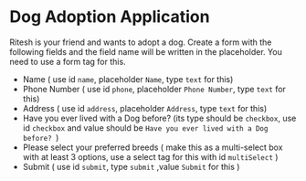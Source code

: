 # Dog Adoption Application
Ritesh is your friend and wants to adopt a dog. Create a form with the following fields and the field name will be written in the placeholder. You need to use a form tag for this.
 

 - Name ( use id `name`, placeholder `Name`, type `text` for this)
 - Phone Number ( use id `phone`, placeholder `Phone Number`, type `text` for this)
 - Address ( use id `address`, placeholder `Address`, type `text` for this)
 - Have you ever lived with a Dog before? (its type should be `checkbox`, use id `checkbox` and value should be `Have you ever lived with a Dog before? `)
 - Please select your preferred breeds ( make this as a multi-select box with at least 3 options, use a select tag for this with id `multiSelect` )
 - Submit ( use id `submit`, type `submit` ,value `Submit` for this )
